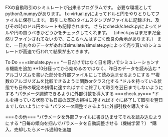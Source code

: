 FXの自動取引のシミュレートが出来るプログラムです。
必要な環境としてpython3,numpyがあります。
fx-virtual.pyによってドルと円をやりとりしてファイルに保存します。
取引した際のタイムスタンプがファイルに記録され、及びその時のドル円のレートも記録されます。
さらにcheck/check.pyによってドルや円の買うべきかどうかをチェックしてくれます。
（check.pyはまだまだ全然リファインされてないので、ここらへんはすごく改良の余地があります。）
また、一日丸々のデータがあればsimulate/simulate.pyによって売り買いのシミュレートが高速で行われて結果が出てきます。

To Do
===simulate.py===
*一日だけではなく日を跨いでシミュレーションする機能を追加
**10分経ってから始めるのではなく、昨日のデータを読み込む
*アルゴリズムを書いた部分を外部ファイルにして読み込ませるようにする
**複数のアルゴリズムを比較できるように関数orクラス化する
*ドルを持っている状態でも日毎の既定の損得に達すればすぐに終了して取引を翌日までしないようにする
*パラメータ調整できるように外部引数を導入する
===check.py===
*ドルを持っている状態でも日毎の既定の損得に達すればすぐに終了して取引を翌日までしないようにする
*パラメータ調整できるように外部引数を導入する

===その他===
*パラメータを外部ファイルに書き込ませてそれを読み込むようにする
*日毎の傾向を掴んでパラメータを自動調整させる（機械学習？）
*購入、売却したらメール通知を追加